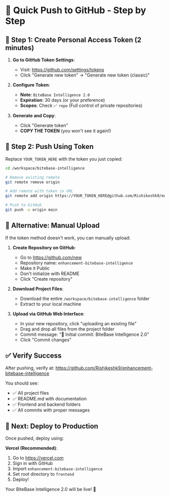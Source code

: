 # 🚀 Quick Push to GitHub - Step by Step

## 🔐 **Step 1: Create Personal Access Token (2 minutes)**

1. **Go to GitHub Token Settings**:
   - Visit: https://github.com/settings/tokens
   - Click "Generate new token" → "Generate new token (classic)"

2. **Configure Token**:
   - **Note**: `BiteBase Intelligence 2.0`
   - **Expiration**: 30 days (or your preference)
   - **Scopes**: Check ✅ `repo` (Full control of private repositories)

3. **Generate and Copy**:
   - Click "Generate token"
   - **COPY THE TOKEN** (you won't see it again!)

## 🚀 **Step 2: Push Using Token**

Replace `YOUR_TOKEN_HERE` with the token you just copied:

```bash
cd /workspace/bitebase-intelligence

# Remove existing remote
git remote remove origin

# Add remote with token in URL
git remote add origin https://YOUR_TOKEN_HERE@github.com/Rishikeshk9/enhancement-bitebase-intelligence.git

# Push to GitHub
git push -u origin main
```

## 🎯 **Alternative: Manual Upload**

If the token method doesn't work, you can manually upload:

1. **Create Repository on GitHub**:
   - Go to https://github.com/new
   - Repository name: `enhancement-bitebase-intelligence`
   - Make it Public
   - Don't initialize with README
   - Click "Create repository"

2. **Download Project Files**:
   - Download the entire `/workspace/bitebase-intelligence` folder
   - Extract to your local machine

3. **Upload via GitHub Web Interface**:
   - In your new repository, click "uploading an existing file"
   - Drag and drop all files from the project folder
   - Commit message: "🚀 Initial commit: BiteBase Intelligence 2.0"
   - Click "Commit changes"

## ✅ **Verify Success**

After pushing, verify at:
https://github.com/Rishikeshk9/enhancement-bitebase-intelligence

You should see:
- ✅ All project files
- ✅ README.md with documentation
- ✅ Frontend and backend folders
- ✅ All commits with proper messages

## 🚀 **Next: Deploy to Production**

Once pushed, deploy using:

**Vercel (Recommended)**:
1. Go to https://vercel.com
2. Sign in with GitHub
3. Import `enhancement-bitebase-intelligence`
4. Set root directory to `frontend`
5. Deploy!

Your BiteBase Intelligence 2.0 will be live! 🎉